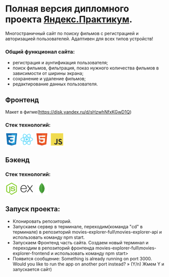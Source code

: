 # Полная версия дипломного проекта [Яндекс.Практикум](https://practicum.yandex.ru/).
Многостраничный сайт по поиску фильмов с регистрацией и авторизацией пользователей. Адаптивен для всех типов устройств!
### Общий функционал сайта:
- регистрация и аунтификация пользователя;
- поиск фильмов, фильтрация, показ нужного количества фильмов в зависимости от ширины экрана;
- сохранение и удаление фильмов;
- редактирование данных пользователя.
## Фронтенд
Макет в фигме(https://disk.yandex.ru/d/sHzwhNfxKGwD1Q)
### Стек технологий:
<div>
  <img src="https://github.com/devicons/devicon/blob/master/icons/css3/css3-original.svg" title="css" alt="css" width="40" height="40"/>&nbsp
  <img src="https://github.com/devicons/devicon/blob/master/icons/react/react-original.svg" title="reactjs" alt="reactjs" width="40" height="40"/>&nbsp
  <img src="https://github.com/devicons/devicon/blob/master/icons/html5/html5-original.svg" title="html5" alt="html5" width="40" height="40"/>&nbsp
  <img src="https://github.com/devicons/devicon/blob/master/icons/javascript/javascript-original.svg" title="javascript" alt="javascript" width="40" height="40"/>&nbsp
</div>

## Бэкенд
### Стек технологий:
<div>
  <img src="https://github.com/devicons/devicon/blob/master/icons/nodejs/nodejs-original.svg" title="nodejs" alt="nodejs" width="40" height="40"/>&nbsp
  <img src="https://github.com/devicons/devicon/blob/master/icons/express/express-original.svg" title="express" alt="express" width="40" height="40"/>&nbsp
  <img src="https://github.com/devicons/devicon/blob/master/icons/mongodb/mongodb-original.svg" title="mongodb" alt="mongodb" width="40" height="40"/>&nbsp
</div>

## Запуск проекта:
- Клонировать репозиторий.
- Запускаем сервер в терминале, переходим(команда "cd" в терминале) в репозиторий movies-explorer-full\movies-explorer-api и использовать команду npm start.
- Запускаем Фронтенд часть сайта. Создаем новый терминал и переходим в репозиторий фронтенда movies-explorer-full\movies-explorer-frontend и использовать команду npm start>
- Появится сообщение: Something is already running on port 3000.
Would you like to run the app on another port instead? » (Y/n) Жмем Y и запускается сайт)
